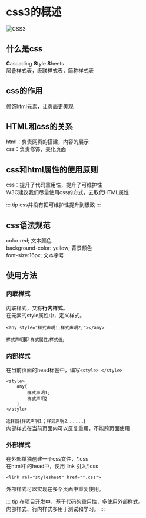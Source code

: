 # css3的概述
![CSS3](/images/CSS3.png)
## 什么是css
**C**ascading **S**tyle **S**heets  
层叠样式表，级联样式表，简称样式表

## css的作用
修饰html元素，让页面更美观

## HTML和css的关系
html：负责网页的搭建，内容的展示  
css：负责修饰，美化页面

## css和html属性的使用原则
css：提升了代码重用性，提升了可维护性  
W3C建议我们尽量使用css的方式，去取代HTML属性

::: tip
css并没有把可维护性提升到极致
:::

## css语法规范
color:red;                  文本颜色  
background-color: yellow;   背景颜色  
font-size:16px;             文本字号  

## 使用方法
### 内联样式
内联样式，又称**行内样式**。  
在元素的style属性中，定义样式。
```html:no-line-numbers
<any style="样式声明1;样式声明2;"></any>
```
`样式声明`即 `样式属性`:`样式值`;  


### 内部样式
在当前页面的head标签中，编写`<style> </style>`
```html:no-line-numbers
<style>
    any{
        样式声明1;
        样式声明2
    }
</style>
```
`选择器`{`样式声明1`；`样式声明2`...........}  
内部样式在当前页面内可以反复重用，不能跨页面使用

### 外部样式
在外部单独创建一个css文件，\*.css  
在html中的head中，使用 link 引入\*.css  
```html:no-line-numbers
<link rel="stylesheet" href="*.css">
```
外部样式可以实现在多个页面中重复使用。

::: tip
在项目开发中，基于代码的重用性，多使用外部样式。  
内部样式、行内样式多用于测试和学习。
:::


